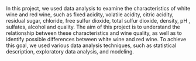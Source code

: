 In this project, we used data analysis to examine the characteristics of white wine and red wine, such as fixed acidity, volatile acidity, citric acidity, residual sugar, chloride, free sulfur dioxide, total sulfur dioxide, density, pH , sulfates, alcohol and quality. The aim of this project is to understand the relationship between these characteristics and wine quality, as well as to identify possible differences between white wine and red wine.
To achieve this goal, we used various data analysis techniques, such as statistical description, exploratory data analysis, and modeling.

